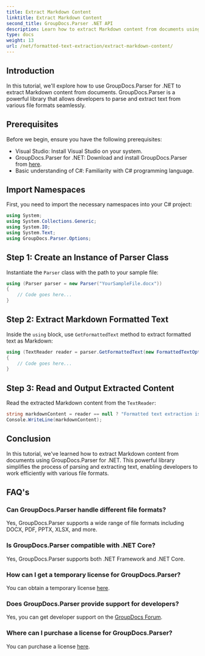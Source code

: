 ```yaml
---
title: Extract Markdown Content
linktitle: Extract Markdown Content
second_title: GroupDocs.Parser .NET API
description: Learn how to extract Markdown content from documents using GroupDocs.Parser for .NET. This tutorial provides step-by-step instructions for seamless text extraction.
type: docs
weight: 13
url: /net/formatted-text-extraction/extract-markdown-content/
---
```

## Introduction
In this tutorial, we'll explore how to use GroupDocs.Parser for .NET to extract Markdown content from documents. GroupDocs.Parser is a powerful library that allows developers to parse and extract text from various file formats seamlessly.
## Prerequisites
Before we begin, ensure you have the following prerequisites:
- Visual Studio: Install Visual Studio on your system.
- GroupDocs.Parser for .NET: Download and install GroupDocs.Parser from [here](https://releases.groupdocs.com/parser/net/).
- Basic understanding of C#: Familiarity with C# programming language.

## Import Namespaces
First, you need to import the necessary namespaces into your C# project:
```csharp
using System;
using System.Collections.Generic;
using System.IO;
using System.Text;
using GroupDocs.Parser.Options;
```
## Step 1: Create an Instance of Parser Class
Instantiate the `Parser` class with the path to your sample file:
```csharp
using (Parser parser = new Parser("YourSampleFile.docx"))
{
    // Code goes here...
}
```
## Step 2: Extract Markdown Formatted Text
Inside the `using` block, use `GetFormattedText` method to extract formatted text as Markdown:
```csharp
using (TextReader reader = parser.GetFormattedText(new FormattedTextOptions(FormattedTextMode.Markdown)))
{
    // Code goes here...
}
```
## Step 3: Read and Output Extracted Content
Read the extracted Markdown content from the `TextReader`:
```csharp
string markdownContent = reader == null ? "Formatted text extraction isn't supported" : reader.ReadToEnd();
Console.WriteLine(markdownContent);
```

## Conclusion
In this tutorial, we've learned how to extract Markdown content from documents using GroupDocs.Parser for .NET. This powerful library simplifies the process of parsing and extracting text, enabling developers to work efficiently with various file formats.
## FAQ's
### Can GroupDocs.Parser handle different file formats?
Yes, GroupDocs.Parser supports a wide range of file formats including DOCX, PDF, PPTX, XLSX, and more.
### Is GroupDocs.Parser compatible with .NET Core?
Yes, GroupDocs.Parser supports both .NET Framework and .NET Core.
### How can I get a temporary license for GroupDocs.Parser?
You can obtain a temporary license [here](https://purchase.groupdocs.com/temporary-license/).
### Does GroupDocs.Parser provide support for developers?
Yes, you can get developer support on the [GroupDocs Forum](https://forum.groupdocs.com/c/parser/17).
### Where can I purchase a license for GroupDocs.Parser?
You can purchase a license [here](https://purchase.groupdocs.com/buy).